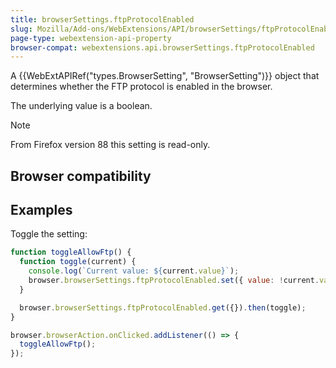 ```yaml
---
title: browserSettings.ftpProtocolEnabled
slug: Mozilla/Add-ons/WebExtensions/API/browserSettings/ftpProtocolEnabled
page-type: webextension-api-property
browser-compat: webextensions.api.browserSettings.ftpProtocolEnabled
---
```




A {{WebExtAPIRef("types.BrowserSetting", "BrowserSetting")}} object that determines whether the FTP protocol is enabled in the browser.

The underlying value is a boolean.

> [!NOTE]
> From Firefox version 88 this setting is read-only.

## Browser compatibility



## Examples

Toggle the setting:

```js
function toggleAllowFtp() {
  function toggle(current) {
    console.log(`Current value: ${current.value}`);
    browser.browserSettings.ftpProtocolEnabled.set({ value: !current.value });
  }

  browser.browserSettings.ftpProtocolEnabled.get({}).then(toggle);
}

browser.browserAction.onClicked.addListener(() => {
  toggleAllowFtp();
});
```


